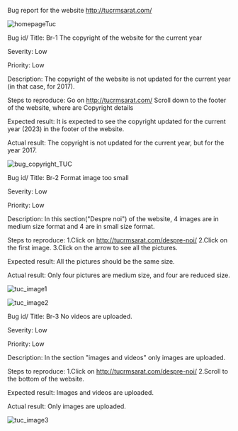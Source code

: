 Bug report for the website http://tucrmsarat.com/

![homepageTuc](https://github.com/cristiol/Bug-reports/assets/142798921/22b78023-c591-4b84-8403-b768606f2d69)

Bug id/ Title: Br-1 The copyright of the website for the current year

Severity:  Low

Priority: Low

Description: The copyright of the website is not updated for the current year (in that case, for 2017).

Steps to reproduce:
Go on http://tucrmsarat.com/
Scroll down to the footer of the website, where are Copyright details

Expected result: It is expected to see the copyright updated for the current year (2023) in the footer of the website.

Actual result: The copyright is not updated for the current year, but for the year 2017.

![bug_copyright_TUC](https://github.com/cristiol/Bug-reports/assets/142798921/68fb2156-5991-4ea9-b6da-1de3181c66b5)

Bug id/ Title: Br-2 Format image too small 

Severity: Low

Priority: Low

Description: In this section("Despre noi") of the website, 4 images are in medium size format and 4 are in small size format.

Steps to reproduce:
1.Click on http://tucrmsarat.com/despre-noi/
2.Click on the first image.
3.Click on the arrow to see all the pictures.

Expected result: All the pictures should be the same size.

Actual result: Only four pictures are medium size, and four are reduced size.

![tuc_image1](https://github.com/cristiol/Bug-reports/assets/142798921/6480d6fb-0a13-4dd6-9b33-1e652fe1bf70)

![tuc_image2](https://github.com/cristiol/Bug-reports/assets/142798921/548a3509-2c3f-4824-a8a3-12a84164d775)

Bug id/ Title: Br-3 No videos are uploaded.

Severity: Low

Priority: Low

Description: In the section "images and videos" only images are uploaded.

Steps to reproduce:
1.Click on http://tucrmsarat.com/despre-noi/
2.Scroll to the bottom of the website.

Expected result: Images and videos are uploaded.

Actual result: Only images are uploaded.

![tuc_image3](https://github.com/cristiol/Bug-reports/assets/142798921/4cfa89c4-353d-41a4-ba66-161d91eff463)



